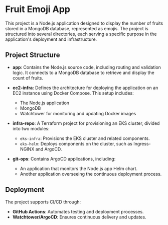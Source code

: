 # Fruit Emoji App

This project is a Node.js application designed to display the number of fruits stored in a MongoDB database, represented as emojis. The project is structured into several directories, each serving a specific purpose in the application's deployment and infrastructure.

## Project Structure

- **app**: Contains the Node.js source code, including routing and validation logic. It connects to a MongoDB database to retrieve and display the count of fruits.

- **ec2-infra**: Defines the architecture for deploying the application on an EC2 instance using Docker Compose. This setup includes:
  - The Node.js application
  - MongoDB
  - Watchtower for monitoring and updating Docker images

- **infra-repo**: A Terraform project for provisioning an EKS cluster, divided into two modules:
  - `eks-infra`: Provisions the EKS cluster and related components.
  - `eks-helm`: Deploys components on the cluster, such as Ingress-NGINX and ArgoCD.

- **git-ops**: Contains ArgoCD applications, including:
  - An application that monitors the Node.js app Helm chart.
  - Another application overseeing the continuous deployment process.

## Deployment

The project supports CI/CD through:
- **GitHub Actions**: Automates testing and deployment processes.
- **Watchtower/ArgoCD**: Ensures continuous delivery and updates.